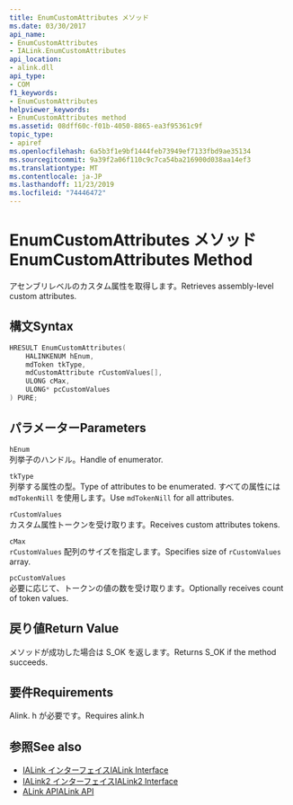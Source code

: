 ```yaml
---
title: EnumCustomAttributes メソッド
ms.date: 03/30/2017
api_name:
- EnumCustomAttributes
- IALink.EnumCustomAttributes
api_location:
- alink.dll
api_type:
- COM
f1_keywords:
- EnumCustomAttributes
helpviewer_keywords:
- EnumCustomAttributes method
ms.assetid: 08dff60c-f01b-4050-8865-ea3f95361c9f
topic_type:
- apiref
ms.openlocfilehash: 6a5b3f1e9bf1444feb73949ef7133fbd9ae35134
ms.sourcegitcommit: 9a39f2a06f110c9c7ca54ba216900d038aa14ef3
ms.translationtype: MT
ms.contentlocale: ja-JP
ms.lasthandoff: 11/23/2019
ms.locfileid: "74446472"
---
```

# <a name="enumcustomattributes-method"></a><span data-ttu-id="46671-102">EnumCustomAttributes メソッド</span><span class="sxs-lookup"><span data-stu-id="46671-102">EnumCustomAttributes Method</span></span>
<span data-ttu-id="46671-103">アセンブリレベルのカスタム属性を取得します。</span><span class="sxs-lookup"><span data-stu-id="46671-103">Retrieves assembly-level custom attributes.</span></span>  
  
## <a name="syntax"></a><span data-ttu-id="46671-104">構文</span><span class="sxs-lookup"><span data-stu-id="46671-104">Syntax</span></span>  
  
```cpp  
HRESULT EnumCustomAttributes(  
    HALINKENUM hEnum,  
    mdToken tkType,  
    mdCustomAttribute rCustomValues[],  
    ULONG cMax,  
    ULONG* pcCustomValues  
) PURE;  
```  
  
## <a name="parameters"></a><span data-ttu-id="46671-105">パラメーター</span><span class="sxs-lookup"><span data-stu-id="46671-105">Parameters</span></span>  
 `hEnum`  
 <span data-ttu-id="46671-106">列挙子のハンドル。</span><span class="sxs-lookup"><span data-stu-id="46671-106">Handle of enumerator.</span></span>  
  
 `tkType`  
 <span data-ttu-id="46671-107">列挙する属性の型。</span><span class="sxs-lookup"><span data-stu-id="46671-107">Type of attributes to be enumerated.</span></span> <span data-ttu-id="46671-108">すべての属性には `mdTokenNill` を使用します。</span><span class="sxs-lookup"><span data-stu-id="46671-108">Use `mdTokenNill` for all attributes.</span></span>  
  
 `rCustomValues`  
 <span data-ttu-id="46671-109">カスタム属性トークンを受け取ります。</span><span class="sxs-lookup"><span data-stu-id="46671-109">Receives custom attributes tokens.</span></span>  
  
 `cMax`  
 <span data-ttu-id="46671-110">`rCustomValues` 配列のサイズを指定します。</span><span class="sxs-lookup"><span data-stu-id="46671-110">Specifies size of `rCustomValues` array.</span></span>  
  
 `pcCustomValues`  
 <span data-ttu-id="46671-111">必要に応じて、トークンの値の数を受け取ります。</span><span class="sxs-lookup"><span data-stu-id="46671-111">Optionally receives count of token values.</span></span>  
  
## <a name="return-value"></a><span data-ttu-id="46671-112">戻り値</span><span class="sxs-lookup"><span data-stu-id="46671-112">Return Value</span></span>  
 <span data-ttu-id="46671-113">メソッドが成功した場合は S_OK を返します。</span><span class="sxs-lookup"><span data-stu-id="46671-113">Returns S_OK if the method succeeds.</span></span>  
  
## <a name="requirements"></a><span data-ttu-id="46671-114">要件</span><span class="sxs-lookup"><span data-stu-id="46671-114">Requirements</span></span>  
 <span data-ttu-id="46671-115">Alink. h が必要です。</span><span class="sxs-lookup"><span data-stu-id="46671-115">Requires alink.h</span></span>  
  
## <a name="see-also"></a><span data-ttu-id="46671-116">参照</span><span class="sxs-lookup"><span data-stu-id="46671-116">See also</span></span>

- [<span data-ttu-id="46671-117">IALink インターフェイス</span><span class="sxs-lookup"><span data-stu-id="46671-117">IALink Interface</span></span>](ialink-interface.md)
- [<span data-ttu-id="46671-118">IALink2 インターフェイス</span><span class="sxs-lookup"><span data-stu-id="46671-118">IALink2 Interface</span></span>](ialink2-interface.md)
- [<span data-ttu-id="46671-119">ALink API</span><span class="sxs-lookup"><span data-stu-id="46671-119">ALink API</span></span>](index.md)
